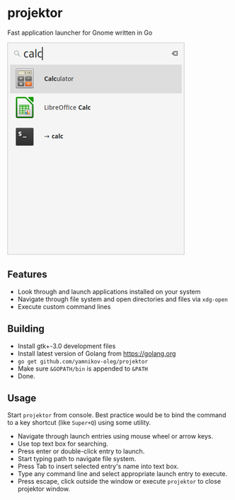 # projektor
Fast application launcher for Gnome written in Go

![Screenshot](/screenshots/01.png?raw=true)

## Features

* Look through and launch applications installed on your system
* Navigate through file system and open directories and files via ```xdg-open```
* Execute custom command lines

## Building

* Install gtk+-3.0 development files
* Install latest version of Golang from https://golang.org
* ```go get github.com/yamnikov-oleg/projektor```
* Make sure ```&GOPATH/bin``` is appended to ```&PATH```
* Done.

## Usage

Start ```projektor``` from console. Best practice would be to bind the command to a key shortcut (like ```Super+Q```) using some utility.

* Navigate through launch entries using mouse wheel or arrow keys.
* Use top text box for searching.
* Press enter or double-click entry to launch.
* Start typing path to navigate file system.
* Press Tab to insert selected entry's name into text box.
* Type any command line and select appropriate launch entry to execute.
* Press escape, click outside the window or execute ```projektor``` to close projektor window.
